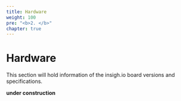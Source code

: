 ```yaml
---
title: Hardware
weight: 100
pre: "<b>2. </b>"
chapter: true
---
```


# Hardware

This section will hold information of the insigh.io board versions and specifications.

**under construction**
